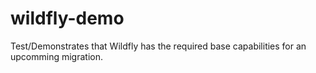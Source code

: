 # wildfly-demo
Test/Demonstrates that Wildfly has the required base capabilities for an upcomming migration.
